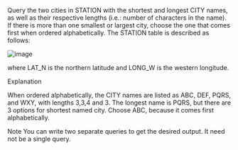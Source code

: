 Query the two cities in STATION with the shortest and longest CITY names, as well as their respective lengths (i.e.: number of characters in the name). If there is more than one smallest or largest city, choose the one that comes first when ordered alphabetically.
The STATION table is described as follows:

![image](https://s3.amazonaws.com/hr-challenge-images/9336/1449345840-5f0a551030-Station.jpg)

where LAT_N is the northern latitude and LONG_W is the western longitude.  

Explanation

When ordered alphabetically, the CITY names are listed as ABC, DEF, PQRS, and WXY, with lengths 3,3,4 and 3. The longest name is PQRS, but there are 3 options for shortest named city. Choose ABC, because it comes first alphabetically.

Note
You can write two separate queries to get the desired output. It need not be a single query.